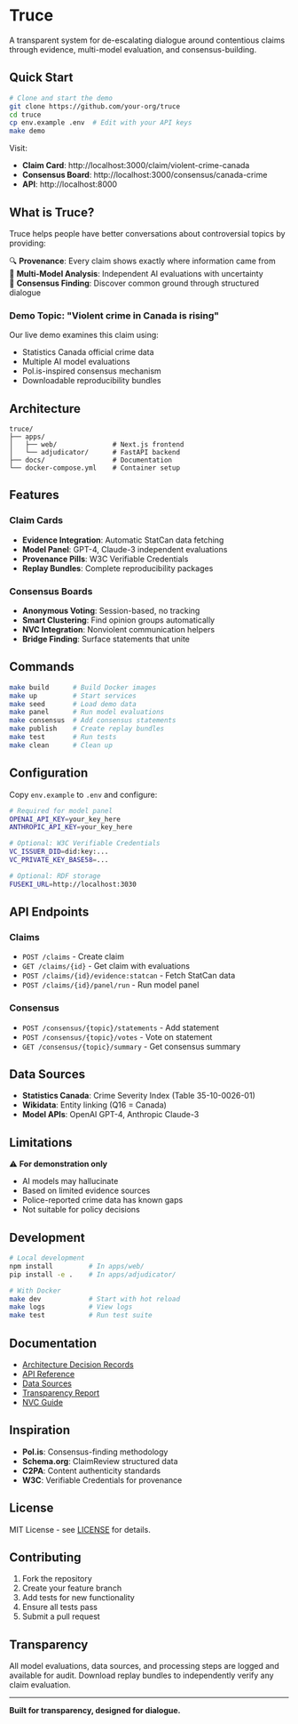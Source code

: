# Truce

A transparent system for de-escalating dialogue around contentious claims through evidence, multi-model evaluation, and consensus-building.

## Quick Start

```bash
# Clone and start the demo
git clone https://github.com/your-org/truce
cd truce
cp env.example .env  # Edit with your API keys
make demo
```

Visit:
- **Claim Card**: http://localhost:3000/claim/violent-crime-canada
- **Consensus Board**: http://localhost:3000/consensus/canada-crime  
- **API**: http://localhost:8000

## What is Truce?

Truce helps people have better conversations about controversial topics by providing:

🔍 **Provenance**: Every claim shows exactly where information came from  
🤖 **Multi-Model Analysis**: Independent AI evaluations with uncertainty  
🤝 **Consensus Finding**: Discover common ground through structured dialogue  

### Demo Topic: "Violent crime in Canada is rising"

Our live demo examines this claim using:
- Statistics Canada official crime data
- Multiple AI model evaluations  
- Pol.is-inspired consensus mechanism
- Downloadable reproducibility bundles

## Architecture

```
truce/
├── apps/
│   ├── web/              # Next.js frontend
│   └── adjudicator/      # FastAPI backend
├── docs/                 # Documentation
└── docker-compose.yml    # Container setup
```

## Features

### Claim Cards
- **Evidence Integration**: Automatic StatCan data fetching
- **Model Panel**: GPT-4, Claude-3 independent evaluations
- **Provenance Pills**: W3C Verifiable Credentials
- **Replay Bundles**: Complete reproducibility packages

### Consensus Boards
- **Anonymous Voting**: Session-based, no tracking
- **Smart Clustering**: Find opinion groups automatically  
- **NVC Integration**: Nonviolent communication helpers
- **Bridge Finding**: Surface statements that unite

## Commands

```bash
make build      # Build Docker images
make up         # Start services
make seed       # Load demo data
make panel      # Run model evaluations
make consensus  # Add consensus statements
make publish    # Create replay bundles
make test       # Run tests
make clean      # Clean up
```

## Configuration

Copy `env.example` to `.env` and configure:

```bash
# Required for model panel
OPENAI_API_KEY=your_key_here
ANTHROPIC_API_KEY=your_key_here

# Optional: W3C Verifiable Credentials
VC_ISSUER_DID=did:key:...
VC_PRIVATE_KEY_BASE58=...

# Optional: RDF storage
FUSEKI_URL=http://localhost:3030
```

## API Endpoints

### Claims
- `POST /claims` - Create claim
- `GET /claims/{id}` - Get claim with evaluations
- `POST /claims/{id}/evidence:statcan` - Fetch StatCan data  
- `POST /claims/{id}/panel/run` - Run model panel

### Consensus  
- `POST /consensus/{topic}/statements` - Add statement
- `POST /consensus/{topic}/votes` - Vote on statement
- `GET /consensus/{topic}/summary` - Get consensus summary

## Data Sources

- **Statistics Canada**: Crime Severity Index (Table 35-10-0026-01)
- **Wikidata**: Entity linking (Q16 = Canada)
- **Model APIs**: OpenAI GPT-4, Anthropic Claude-3

## Limitations

⚠️ **For demonstration only**
- AI models may hallucinate
- Based on limited evidence sources
- Police-reported crime data has known gaps
- Not suitable for policy decisions

## Development

```bash
# Local development
npm install         # In apps/web/
pip install -e .    # In apps/adjudicator/

# With Docker
make dev            # Start with hot reload
make logs           # View logs
make test           # Run test suite
```

## Documentation

- [Architecture Decision Records](docs/)
- [API Reference](docs/API.md)
- [Data Sources](docs/DATA-SOURCES.md)
- [Transparency Report](docs/TRANSPARENCY.md)
- [NVC Guide](docs/NVC-GUIDE.md)

## Inspiration

- **Pol.is**: Consensus-finding methodology
- **Schema.org**: ClaimReview structured data
- **C2PA**: Content authenticity standards
- **W3C**: Verifiable Credentials for provenance

## License

MIT License - see [LICENSE](LICENSE) for details.

## Contributing

1. Fork the repository
2. Create your feature branch
3. Add tests for new functionality  
4. Ensure all tests pass
5. Submit a pull request

## Transparency

All model evaluations, data sources, and processing steps are logged and available for audit. Download replay bundles to independently verify any claim evaluation.

---

**Built for transparency, designed for dialogue.**